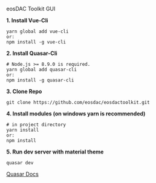 eosDAC Toolkit GUI

**1. Install Vue-Cli**
```
yarn global add vue-cli
or:
npm install -g vue-cli
```

**2. Install Quasar-Cli**

```
# Node.js >= 8.9.0 is required.
yarn global add quasar-cli
or:
npm install -g quasar-cli
```
**3. Clone Repo**
```
git clone https://github.com/eosdac/eosdactoolkit.git
```
**4. Install modules (on windows yarn is recommended)**
```
# in project directory
yarn install
or:
npm install
```
**5. Run dev server with material theme**
```
quasar dev
```
[Quasar Docs](https://quasar-framework.org/guide/index.html)
